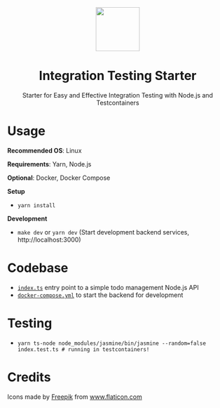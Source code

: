 <div align="center">
  <a href="https://github.com/flolu/auth">
    <img width="100px" height="auto" src="./.github/check.png" />
  </a>
  <br>
  <h1>Integration Testing Starter</h1>
  <p>Starter for Easy and Effective Integration Testing with Node.js and Testcontainers</p>
</div>

# Usage

**Recommended OS**: Linux

**Requirements**: Yarn, Node.js

**Optional**: Docker, Docker Compose

**Setup**

- `yarn install`

**Development**

- `make dev` or `yarn dev` (Start development backend services, http://localhost:3000)

# Codebase

- [`index.ts`](index.ts) entry point to a simple todo management Node.js API
- [`docker-compose.yml`](docker-compose.yml) to start the backend for development

# Testing

- `yarn ts-node node_modules/jasmine/bin/jasmine --random=false index.test.ts # running in testcontainers!` 

# Credits

<div>Icons made by <a href="https://www.freepik.com" title="Freepik">Freepik</a> from <a href="https://www.flaticon.com/" title="Flaticon">www.flaticon.com</a></div>

